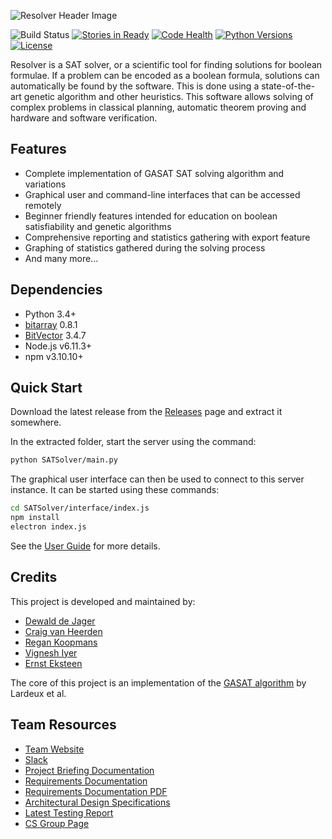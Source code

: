 ![Resolver Header Image](https://i.imgur.com/mipsPa9.png "Resolver")

![Build Status](https://travis-ci.org/Imperium-Software/resolver.svg?branch=master)
[![Stories in Ready](https://badge.waffle.io/Imperium-Software/resolver.png?label=ready&title=Ready)](https://waffle.io/ErnstEksteen/COS301_GA-SATSolver?utm_source=badge)
[![Code Health](https://landscape.io/github/Imperium-Software/resolver/master/landscape.svg?style=flat)](https://landscape.io/github/Imperium-Software/resolver/master)
[![Python Versions](https://img.shields.io/badge/python-3.4%2C3.5%2C3.6-blue.svg)]()
[![License](https://img.shields.io/github/license/mashape/apistatus.svg)]()

Resolver is a SAT solver, or a scientific tool for finding solutions for boolean formulae.
If a problem can be encoded as a boolean formula, solutions can automatically be found by the software.
This is done using a state-of-the-art genetic algorithm and other heuristics.
This software allows solving of complex problems in classical planning, automatic theorem proving and hardware and software verification.

## Features
- Complete implementation of GASAT SAT solving algorithm and variations
- Graphical user and command-line interfaces that can be accessed remotely
- Beginner friendly features intended for education on boolean satisfiability and genetic algorithms
- Comprehensive reporting and statistics gathering with export feature
- Graphing of statistics gathered during the solving process
- And many more...

## Dependencies
- Python 3.4+
- [bitarray](https://pypi.python.org/pypi/bitarray/) 0.8.1
- [BitVector](https://pypi.python.org/pypi/BitVector) 3.4.7
- Node.js v6.11.3+
- npm v3.10.10+

## Quick Start
Download the latest release from the [Releases](https://github.com/Imperium-Software/resolver/releases) page and extract it somewhere.

In the extracted folder, start the server using the command:
```sh
python SATSolver/main.py
```

The graphical user interface can then be used to connect to this server instance. It can be started using these commands:
```sh
cd SATSolver/interface/index.js
npm install
electron index.js
```

See the [User Guide](https://github.com/Imperium-Software/resolver/wiki/User-Guide) for more details.

## Credits
This project is developed and maintained by:
- [Dewald de Jager](https://github.com/DewaldDeJager)
- [Craig van Heerden](https://github.com/craig95)
- [Regan Koopmans](https://github.com/Regan-Koopmans)
- [Vignesh Iyer](https://github.com/Vignesh-95)
- [Ernst Eksteen](https://github.com/ErnstEksteen)

The core of this project is an implementation of the [GASAT algorithm](http://citeseerx.ist.psu.edu/viewdoc/download?doi=10.1.1.108.7124&rep=rep1&type=pdf) by Lardeux et al.

## Team Resources
- [Team Website](https://imperium-software.github.io/)
- [Slack](https://imperium-se.slack.com)
- [Project Briefing Documentation](http://cs.up.ac.za/files/COS301/Download/1905/)
- [Requirements Documentation](https://www.overleaf.com/9687894kqqdwgmqymsx)
- [Requirements Documentation PDF](https://dearvolt.com/imperium/software-requirements-specification.pdf)
- [Architectural Design Specifications](https://github.com/Imperium-Software/resolver/wiki/Architectural-Design-Specifications)
- [Latest Testing Report](https://drive.google.com/file/d/0B9BjYGq76aeBNnk1NUx4ek5zMWM/view?usp=sharing)
- [CS Group Page](http://cs.up.ac.za/teams/pages/manage/147/5)
